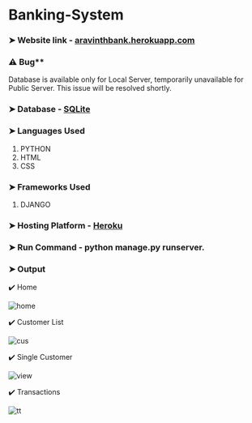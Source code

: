 # Banking-System

### **➤ Website link** - [aravinthbank.herokuapp.com](https://aravinthbank.herokuapp.com/)

### ⚠️ Bug**

Database is available only for Local Server, temporarily unavailable for Public Server. This issue will be resolved shortly.

### **➤ Database** - [SQLite](https://www.sqlite.org/index.html)

### ➤ Languages Used

1. PYTHON
2. HTML
3. CSS

### ➤ Frameworks Used 

1. DJANGO

### ➤ Hosting Platform - [Heroku](https://www.heroku.com/)
 
### ➤ Run Command - python manage.py runserver.


### ➤ Output

✔️ Home 

![home](https://user-images.githubusercontent.com/79074310/124332920-5e6f1f80-dbb0-11eb-87e6-24d513cf3dcc.JPG)

✔️ Customer List

![cus](https://user-images.githubusercontent.com/79074310/124332940-6dee6880-dbb0-11eb-9f1c-d960f720e80a.JPG)

✔️ Single Customer

![view](https://user-images.githubusercontent.com/79074310/124332966-8068a200-dbb0-11eb-8106-2dd9859c7d3d.JPG)

✔️ Transactions

![tt](https://user-images.githubusercontent.com/79074310/124332979-89f20a00-dbb0-11eb-9d9c-b4fd0452eba8.JPG)


